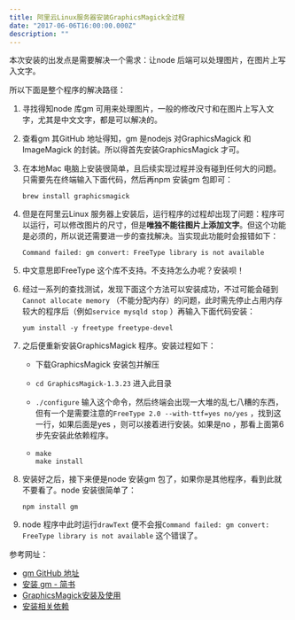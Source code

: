 ```yaml
---
title: 阿里云Linux服务器安装GraphicsMagick全过程
date: "2017-06-06T16:00:00.000Z"
description: ""
---
```


本次安装的出发点是需要解决一个需求：让node 后端可以处理图片，在图片上写入文字。

所以下面是整个程序的解决路径：

1. 寻找得知node 库gm 可用来处理图片，一般的修改尺寸和在图片上写入文字，尤其是中文文字，都是可以解决的。

2. 查看gm 其GitHub 地址得知，gm 是nodejs 对GraphicsMagick 和ImageMagick 的封装。所以得首先安装GraphicsMagick 才可。

3. 在本地Mac 电脑上安装很简单，且后续实现过程并没有碰到任何大的问题。只需要先在终端输入下面代码，然后再npm 安装gm 包即可：

   ```
   brew install graphicsmagick
   ```


4. 但是在阿里云Linux 服务器上安装后，运行程序的过程却出现了问题：程序可以运行，可以修改图片的尺寸，但是**唯独不能往图片上添加文字**。但这个功能是必须的，所以说还需要进一步的查找解决。当实现此功能时会报错如下：

   ```
   Command failed: gm convert: FreeType library is not available
   ```

5. 中文意思即FreeType 这个库不支持。不支持怎么办呢？安装呗！

6. 经过一系列的查找测试，发现下面这个方法可以安装成功，不过可能会碰到`Cannot allocate memory` （不能分配内存）的问题，此时需先停止占用内存较大的程序后（例如`service mysqld stop` ）再输入下面代码安装：

   ```
   yum install -y freetype freetype-devel
   ```

7. 之后便重新安装GraphicsMagick 程序。安装过程如下：

   - 下载GraphicsMagick 安装包并解压

   - `cd GraphicsMagick-1.3.23` 进入此目录

   - `./configure` 输入这个命令，然后终端会出现一大堆的乱七八糟的东西，但有一个是需要注意的`FreeType 2.0 --with-ttf=yes no/yes` ，找到这一行，如果后面是yes ，则可以接着进行安装。如果是no ，那看上面第6步先安装此依赖程序。

   - ```
     make
     make install
     ```

8. 安装好之后，接下来便是node 安装gm 包了，如果你是其他程序，看到此就不要看了。node 安装很简单了：

   ```
   npm install gm
   ```

9. node 程序中此时运行`drawText` 便不会报`Command failed: gm convert: FreeType library is not available` 这个错误了。

参考网址：

- [gm GitHub 地址](https://github.com/aheckmann/gm)
- [安装 gm - 简书](http://www.jianshu.com/p/a651258c9135)
- [GraphicsMagick安装及使用](http://www.cnblogs.com/javapro/archive/2013/04/28/3048393.html)
- [安装相关依赖](http://www.2cto.com/os/201704/635410.html)
